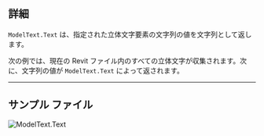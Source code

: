 ## 詳細
`ModelText.Text` は、指定された立体文字要素の文字列の値を文字列として返します。

次の例では、現在の Revit ファイル内のすべての立体文字が収集されます。次に、文字列の値が `ModelText.Text` によって返されます。
___
## サンプル ファイル

![ModelText.Text](./Revit.Elements.ModelText.Text_img.jpg)
